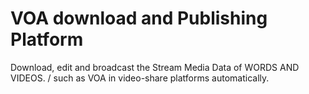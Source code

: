 # VOA download and Publishing Platform 
Download, edit and broadcast the Stream Media Data of WORDS AND VIDEOS. / such as VOA in video-share platforms automatically.
